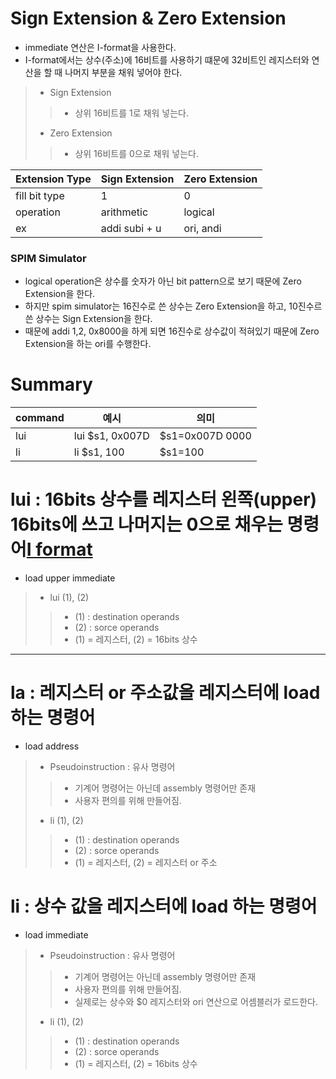 # Sign Extension & Zero Extension
- immediate 연산은 I-format을 사용한다.
- I-format에서는 상수(주소)에 16비트를 사용하기 떄문에 32비트인 레지스터와 연산을 할 때 나머지 부분을 채워 넣어야 한다.
> - Sign Extension
>> - 상위 16비트를 1로 채워 넣는다.
> - Zero Extension
>> - 상위 16비트를 0으로 채워 넣는다.

|Extension Type|Sign Extension|Zero Extension|
|---|---|---|
|fill bit type|1|0|
|operation|arithmetic|logical|
|ex|addi subi + u|ori, andi|

### SPIM Simulator
- logical operation은 상수를 숫자가 아닌 bit pattern으로 보기 때문에 Zero Extension을 한다.
- 하지만 spim simulator는 16진수로 쓴 상수는 Zero Extension을 하고, 10진수르 쓴 상수는 Sign Extension을 한다.
- 때문에 addi $1,$2, 0x8000을 하게 되면 16진수로 상수값이 적혀있기 때문에 Zero Extension을 하는 ori를 수행한다.

# Summary
|command|예시|의미|
|---|---|---|
|lui|lui $s1, 0x007D|$s1=0x007D 0000|
|li|li $s1, 100|$s1=100|

# lui : 16bits 상수를 레지스터 왼쪽(upper) 16bits에 쓰고 나머지는 0으로 채우는 명령어[I format](../Format/I_format.md)
- load upper immediate
> - lui (1), (2)
>> - (1) : destination operands
>> - (2) : sorce operands
>> - (1) = 레지스터, (2) = 16bits 상수

---
# la : 레지스터 or 주소값을 레지스터에 load 하는 명령어
- load address
> - Pseudoinstruction : 유사 명령어
>> - 기계어 명령어는 아닌데 assembly 명령어만 존재
>> - 사용자 편의를 위해 만들어짐.
> - li (1), (2)
>> - (1) : destination operands
>> - (2) : sorce operands
>> - (1) = 레지스터, (2) = 레지스터 or 주소

# li : 상수 값을 레지스터에 load 하는 명령어
- load immediate
> - Pseudoinstruction : 유사 명령어
>> - 기계어 명령어는 아닌데 assembly 명령어만 존재
>> - 사용자 편의를 위해 만들어짐.
>> - 실제로는 상수와 $0 레지스터와 ori 연산으로 어셈블러가 로드한다.
> - li (1), (2)
>> - (1) : destination operands
>> - (2) : sorce operands
>> - (1) = 레지스터, (2) = 16bits 상수